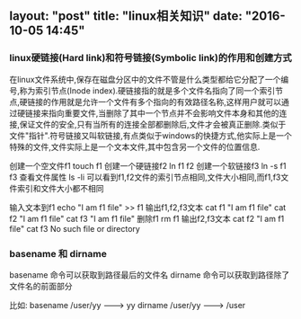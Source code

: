 layout: "post"
title: "linux相关知识"
date: "2016-10-05 14:45"
---
### linux硬链接(Hard link)和符号链接(Symbolic link)的作用和创建方式
  在linux文件系统中,保存在磁盘分区中的文件不管是什么类型都给它分配了一个编号,称为索引节点(Inode index).硬链接指的就是多个文件名指向了同一个索引节点,硬链接的作用就是允许一个文件有多个指向的有效路径名称,这样用户就可以通过硬链接来指向重要文件,当删除了其中一个节点并不会影响文件本身和其他的连接,保证文件的安全,只有当所有的连接全部都删除后,文件才会被真正删除.类似于文件"指针".符号链接又叫软链接,有点类似于windows的快捷方式,他实际上是一个特殊的文件,文件实际上是一个文本文件,其中包含另一个文件的位置信息.

  创建一个空文件f1     touch f1
  创建一个硬链接f2     ln f1 f2
  创建一个软链接f3     ln -s f1 f3
  查看文件属性         ls -li
  可以看到f1,f2文件的索引节点相同,文件大小相同,而f1,f3文件索引和文件大小都不相同

  输入文本到f1         echo "I am f1 file" >> f1
  输出f1,f2,f3文本    cat f1
                     "I am f1 file"
                     cat f2
                     "I am f1 file"
                     cat f3
                     "I am f1 file"
  删除f1              rm f1
  输出f2,f3文本       cat f2
                     "I am f1 file"
                     cat f3
                     No such file or directory

### basename 和 dirname
basename 命令可以获取到路径最后的文件名
dirname 命令可以获取到路径除了文件名的前面部分

比如:
basename /user/yy ---> yy
dirname /user/yy ---> /user                     
